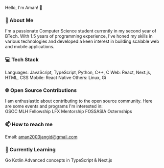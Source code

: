 Hello, I'm Aman! 👋

### 🚀 About Me
I'm a passionate Computer Science student currently in my second year of BTech. With 1.5 years of programming experience, I've honed my skills in various technologies and developed a keen interest in building scalable web and mobile applications.

### 💻 Tech Stack
Languages: JavaScript, TypeScript, Python, C++, C
Web: React, Next.js, HTML, CSS
Mobile: React Native
Others: Linux, Gi

### 🌐 Open Source Contributions
I am enthusiastic about contributing to the open source community. Here are some events and programs I'm interested in:
<br>
GSOC
MLH Fellowship
LFX Mentorship
FOSSASIA
Octernships

### 📫 How to reach me
Email: aman2003jangid@gmail.com

### 🌱 Currently Learning
Go
Kotlin
Advanced concepts in TypeScript & Next.js
